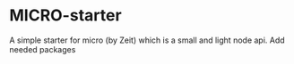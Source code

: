 # MICRO-starter
A simple starter for micro (by Zeit) which is a small and light node api. Add needed packages
